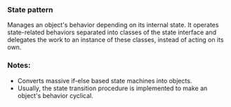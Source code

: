 ### State pattern
Manages an object's behavior depending on its internal state. It operates 
state-related behaviors separated into classes of the state interface and 
delegates the work to an instance of these classes, instead of acting on its own.

### Notes:
* Converts massive if-else based state machines into objects.
* Usually, the state transition procedure is implemented to make an object's 
behavior cyclical.